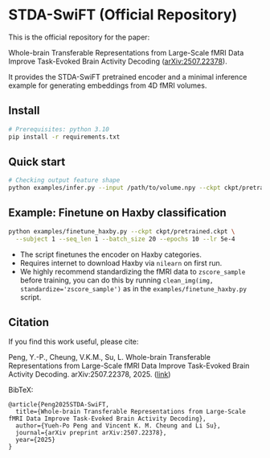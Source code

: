 # STDA-SwiFT (Official Repository)

This is the official repository for the paper:

Whole-brain Transferable Representations from Large-Scale fMRI Data Improve Task-Evoked Brain Activity Decoding ([arXiv:2507.22378](https://arxiv.org/abs/2507.22378)).

It provides the STDA-SwiFT pretrained encoder and a minimal inference example for generating embeddings from 4D fMRI volumes.

## Install

```bash
# Prerequisites: python 3.10
pip install -r requirements.txt
```

## Quick start

```bash
# Checking output feature shape
python examples/infer.py --input /path/to/volume.npy --ckpt ckpt/pretrained.ckpt
```

## Example: Finetune on Haxby classification

```bash
python examples/finetune_haxby.py --ckpt ckpt/pretrained.ckpt \
  --subject 1 --seq_len 1 --batch_size 20 --epochs 10 --lr 5e-4
```

- The script finetunes the encoder on Haxby categories.
- Requires internet to download Haxby via `nilearn` on first run.
- We highly recommend standardizing the fMRI data to `zscore_sample` before training, you can do this by running `clean_img(img, standardize='zscore_sample')` as in the `examples/finetune_haxby.py` script.



## Citation

If you find this work useful, please cite:

Peng, Y.-P., Cheung, V.K.M., Su, L. Whole-brain Transferable Representations from Large-Scale fMRI Data Improve Task-Evoked Brain Activity Decoding. arXiv:2507.22378, 2025. ([link](https://arxiv.org/abs/2507.22378))

BibTeX:

```
@article{Peng2025STDA-SwiFT,
  title={Whole-brain Transferable Representations from Large-Scale fMRI Data Improve Task-Evoked Brain Activity Decoding},
  author={Yueh-Po Peng and Vincent K. M. Cheung and Li Su},
  journal={arXiv preprint arXiv:2507.22378},
  year={2025}
}
```
